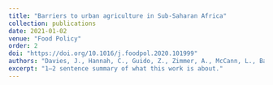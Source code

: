 ```yaml
---
title: "Barriers to urban agriculture in Sub-Saharan Africa"
collection: publications
date: 2021-01-02
venue: "Food Policy"
order: 2
doi: "https://doi.org/10.1016/j.foodpol.2020.101999"
authors: "Davies, J., Hannah, C., Guido, Z., Zimmer, A., McCann, L., Battersby J., & Evans, T."
excerpt: "1–2 sentence summary of what this work is about."
---
```

